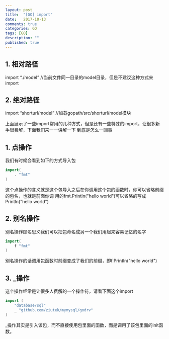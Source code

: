 ```yaml
---
layout: post
title:  "[GO] import"
date:   2017-10-13
comments: true
categories: GO
tags: [GO]
description: ""
published: true
---
```


## 1. 相对路径

import “./model” //当前文件同一目录的model目录，但是不建议这种方式来import

## 2. 绝对路径

import “shorturl/model” //加载gopath/src/shorturl/model模块

上面展示了一些import常用的几种方式，但是还有一些特殊的import，让很多新手很费解，下面我们来一一讲解一下
到底是怎么一回事

## 1. 点操作

我们有时候会看到如下的方式导入包

```go
import(
    . "fmt"
)
```

这个点操作的含义就是这个包导入之后在你调用这个包的函数时，你可以省略前缀的包名，也就是前面你调
用的fmt.Println("hello world")可以省略的写成Println("hello world")

## 2. 别名操作
别名操作顾名思义我们可以把包命名成另一个我们用起来容易记忆的名字

```go
import(
    f "fmt"
)
```

别名操作的话调用包函数时前缀变成了我们的前缀，即f.Println("hello world")

## 3. _操作

这个操作经常是让很多人费解的一个操作符，请看下面这个import

```go
import (
    "database/sql"
    _ "github.com/ziutek/mymysql/godrv"
)
```

_操作其实是引入该包，而不直接使用包里面的函数，而是调用了该包里面的init函数。


